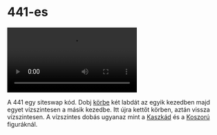 # 441-es

![441](videos/mp4/441.mp4)

A 441 egy siteswap kód. Dobj [körbe](#kor-kifele) két labdát az egyik kezedben majd egyet vízszintesen a másik kezedbe. Itt újra kettőt körben, aztán vissza vízszintesen. A vízszintes dobás ugyanaz mint a [Kaszkád](#kaszkad) és a [Koszorú](#koszoru) figuráknál.

